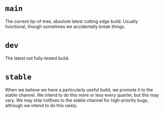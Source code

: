 # `main`

The current tip-of-tree, absolute latest cutting edge build. Usually functional, though sometimes we accidentally break things.

# `dev`

The latest not fully-tested build.

# `stable`

When we believe we have a particularly useful build, we promote it to the stable channel.
We intend to do this more or less every quarter, but this may vary. We may ship hotfixes 
to the stable channel for high-priority bugs, although we intend to do this rarely.
